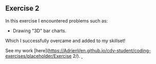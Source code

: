 ## Exercise 2

In this exercise I encountered problems such as:
- Drawing "3D" bar charts.

Which I successfully overcame and added to my skillset!

See my work [here](https://AdrienVen.github.io/cdv-student/coding-exercises/placeholder/Exercise 2/).
̨
